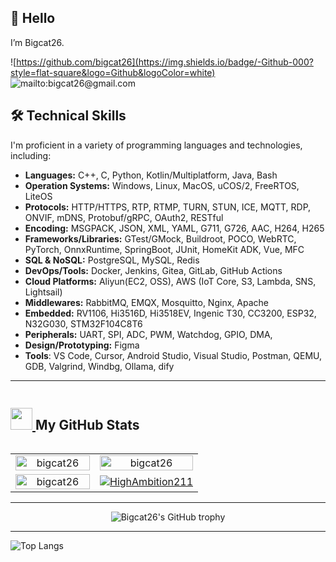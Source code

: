 
## 👏 Hello 

I’m Bigcat26. 

![https://github.com/bigcat26](https://img.shields.io/badge/-Github-000?style=flat-square&logo=Github&logoColor=white)
![mailto:bigcat26@gmail.com](https://img.shields.io/badge/-Gmail-c14438?style=flat-square&logo=Gmail&logoColor=white)

## 🛠️ Technical Skills

I'm proficient in a variety of programming languages and technologies, including:

- **Languages:** C++, C, Python, Kotlin/Multiplatform, Java, Bash
- **Operation Systems:** Windows, Linux, MacOS, uCOS/2, FreeRTOS, LiteOS
- **Protocols:** HTTP/HTTPS, RTP, RTMP, TURN, STUN, ICE, MQTT, RDP, ONVIF, mDNS, Protobuf/gRPC, OAuth2, RESTful
- **Encoding:** MSGPACK, JSON, XML, YAML, G711, G726, AAC, H264, H265
- **Frameworks/Libraries:**  GTest/GMock, Buildroot, POCO, WebRTC, PyTorch, OnnxRuntime, SpringBoot, JUnit, HomeKit ADK, Vue, MFC
- **SQL & NoSQL:**  PostgreSQL, MySQL, Redis
- **DevOps/Tools:**  Docker, Jenkins, Gitea, GitLab, GitHub Actions
- **Cloud Platforms:**  Aliyun(EC2, OSS), AWS (IoT Core, S3, Lambda, SNS, Lightsail)
- **Middlewares:**  RabbitMQ, EMQX, Mosquitto, Nginx, Apache
- **Embedded:** RV1106, Hi3516D, Hi3518EV, Ingenic T30, CC3200, ESP32, N32G030, STM32F104C8T6
- **Peripherals:** UART, SPI, ADC, PWM, Watchdog, GPIO, DMA, 
- **Design/Prototyping:**  Figma
- **Tools**: VS Code, Cursor, Android Studio, Visual Studio, Postman, QEMU, GDB, Valgrind, Windbg, Ollama, dify

---

<div style="display: flex; align-items: center">
  <h2> 
    <a href="#-my-github-stats--">
      <img src = "https://raw.githubusercontent.com/HighAmbition211/HighAmbition211/auxiliary/others/charts.gif" width = 35px height = 35px>
    </a>
    My GitHub Stats 
  </h2>
</div>

<table align="center">
  <tr>
    <td align="center" width="45%">
        <a href="#-my-github-stats--"><img width="100%" src="https://gh-readme-profile.vercel.app/api?username=bigcat26&theme=neon-dark&border_width=0&border_radius=15.2&hide_border=true" alt="bigcat26" /></a>
    </td>
    <td align="center" width="55%">
        <a href="#-my-github-stats--"><img width="100%" src="https://github-profile-summary-cards.vercel.app/api/cards/profile-details?username=bigcat26&theme=2077" alt="bigcat26" /></a>
    </td>
  </tr>
  <tr>
    <td align="center" width="40%">
        <a href="#-my-github-stats--"><img width="100%" src="https://github-readme-streak-stats.herokuapp.com?user=bigcat26&theme=dark&hide_border=true&border_radius=9.4&ring=3A0CA3&fire=D62828&dates=00F5D4&sideLabels=FFC300&stroke=8338EC&currStreakLabel=FFC300" alt="bigcat26" /></a>
    </td>
    <td align="center" width="60%">
        <a href="#-my-github-stats--"><img src="https://github-readme-activity-graph.vercel.app/graph/?username=HighAmbition211&bg_color=000&color=F8D866&line=F85D7F&point=FFFFFF&area=true&custom_title=Contribution%20Graph&height=350&days=20&hide_border=true" alt="HighAmbition211" /></a>
    </td>
  </tr>
</table>

---

<div align="center">
  <img src="https://github-profile-trophy.vercel.app/?username=bigcat26&column=-1" alt="Bigcat26's GitHub trophy">
</div>

---

![Top Langs](https://github-readme-stats.vercel.app/api/top-langs/?username=bigcat26&layout=compact)

